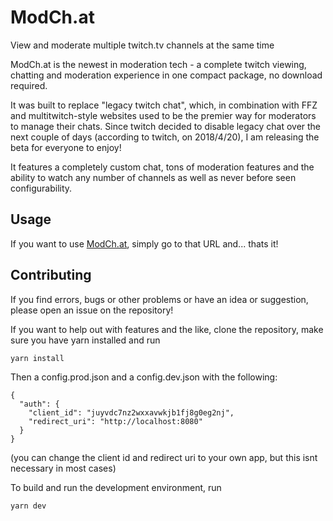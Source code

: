 # ModCh.at
View and moderate multiple twitch.tv channels at the same time

ModCh.at is the newest in moderation tech - a complete twitch viewing, chatting and moderation experience in one compact package, no download required.

It was built to replace "legacy twitch chat", which, in combination with FFZ and multitwitch-style websites used to be the premier way for moderators to manage their chats. Since twitch decided to disable legacy chat over the next couple of days (according to twitch, on 2018/4/20), I am releasing the beta for everyone to enjoy!

It features a completely custom chat, tons of moderation features and the ability to watch any number of channels as well as never before seen configurability.

## Usage
If you want to use [ModCh.at](https://modch.at), simply go to that URL and... thats it!

## Contributing
If you find errors, bugs or other problems or have an idea or suggestion, please open an issue on the repository!

If you want to help out with features and the like, clone the repository, make sure you have yarn installed and run 

    yarn install
    
Then a config.prod.json and a config.dev.json with the following:

    {
      "auth": {
        "client_id": "juyvdc7nz2wxxavwkjb1fj8g0eg2nj",
        "redirect_uri": "http://localhost:8080"
      }
    }
    
(you can change the client id and redirect uri to your own app, but this isnt necessary in most cases)
    
To build and run the development environment, run

    yarn dev
